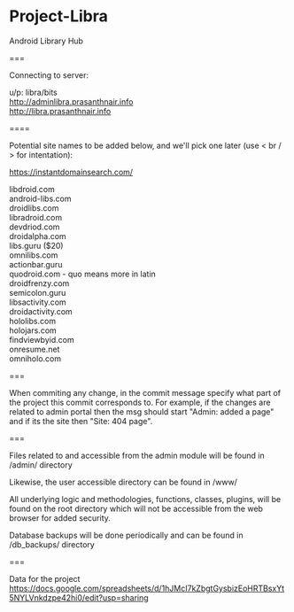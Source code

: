 Project-Libra
=============

Android Library Hub

===

Connecting to server:

u/p: libra/bits <br/>
http://adminlibra.prasanthnair.info <br/>
http://libra.prasanthnair.info

====

Potential site names to be added below, and we'll pick one later (use < br / > for intentation):

https://instantdomainsearch.com/

libdroid.com <br/>
android-libs.com <br/>
droidlibs.com <br/>
libradroid.com <br/>
devdriod.com <br/>
droidalpha.com <br/>
libs.guru ($20) <br/>
omnilibs.com <br/>
actionbar.guru <br/>
quodroid.com - quo means more in latin <br/>
droidfrenzy.com <br/>
semicolon.guru <br/>
libsactivity.com <br/>
droidactivity.com <br/>
hololibs.com<br/>
holojars.com<br/>
findviewbyid.com<br/>
onresume.net<br/>
omniholo.com<br/>

===

When commiting any change, in the commit message specify what part of the project this commit corresponds to. For example, if the changes are related to admin portal then the msg should start "Admin: added a page" and if its the site then "Site: 404 page". 

===

Files related to and accessible from the admin module will be found in /admin/ directory

Likewise, the user accessible directory can be found in /www/

All underlying logic and methodologies, functions, classes, plugins, will be found on the root directory which will not be accessible from the web browser for added security.

Database backups will be done periodically and can be found in /db_backups/ directory

===

Data for the project<br/>
https://docs.google.com/spreadsheets/d/1hJMcI7kZbgtGysbizEoHRTBsxYt5NYLVnkdzpe42hi0/edit?usp=sharing
